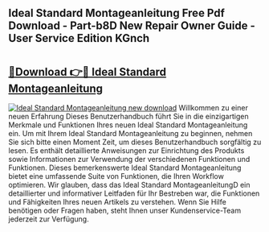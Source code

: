 ## Ideal Standard Montageanleitung Free Pdf Download - Part-b8D New Repair Owner Guide - User Service Edition KGnch

# <h2><a href="http://df7ifc.blite.top/?on=Ideal+Standard+Montageanleitung">🔗Download 👉🔴 Ideal Standard Montageanleitung</a></h2>

[![Ideal Standard Montageanleitung new download](https://i.imgur.com/lujVjoI.png)](http://df7ifc.blite.top/?on=Ideal+Standard+Montageanleitung)
Willkommen zu einer neuen Erfahrung Dieses Benutzerhandbuch führt Sie in die einzigartigen Merkmale und Funktionen Ihres neuen Ideal Standard Montageanleitung ein. Um mit Ihrem Ideal Standard Montageanleitung zu beginnen, nehmen Sie sich bitte einen Moment Zeit, um dieses Benutzerhandbuch sorgfältig zu lesen. Es enthält detaillierte Anweisungen zur Einrichtung des Produkts sowie Informationen zur Verwendung der verschiedenen Funktionen und Funktionen. Dieses bemerkenswerte Ideal Standard Montageanleitung bietet eine umfassende Suite von Funktionen, die Ihren Workflow optimieren. Wir glauben, dass das Ideal Standard MontageanleitungD ein detaillierter und informativer Leitfaden für Ihr Bestreben war, die Funktionen und Fähigkeiten Ihres neuen Artikels zu verstehen. Wenn Sie Hilfe benötigen oder Fragen haben, steht Ihnen unser Kundenservice-Team jederzeit zur Verfügung.
